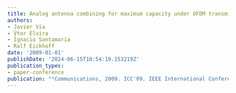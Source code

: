 ```yaml
---
title: Analog antenna combining for maximum capacity under OFDM transmissions
authors:
- Javier Vı́a
- V̧́tor Elvira
- Ignacio Santamaria
- Ralf Eickhoff
date: '2009-01-01'
publishDate: '2024-06-15T10:54:19.153219Z'
publication_types:
- paper-conference
publication: "*Communications, 2009. ICC'09. IEEE International Conference on*"
---
```

